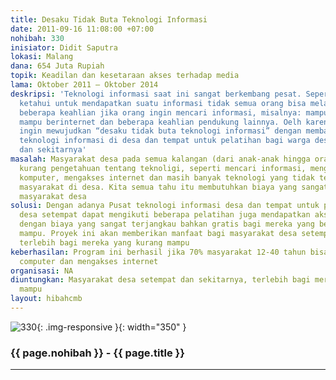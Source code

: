 ```yaml
---
title: Desaku Tidak Buta Teknologi Informasi
date: 2011-09-16 11:08:00 +07:00
nohibah: 330
inisiator: Didit Saputra
lokasi: Malang
dana: 654 Juta Rupiah
topik: Keadilan dan kesetaraan akses terhadap media
lama: Oktober 2011 – Oktober 2014
deskripsi: 'Teknologi informasi saat ini sangat berkembang pesat. Seperti yang kita
  ketahui untuk mendapatkan suatu informasi tidak semua orang bisa melakukannya. Dibutuhkan
  beberapa keahlian jika orang ingin mencari informasi, misalnya: mampu berkomputer,
  mampu berinternet dan beberapa keahlian pendukung lainnya. Oelh karena itu, kami
  ingin mewujudkan “desaku tidak buta teknologi informasi” dengan membangun Pusat
  teknologi informasi di desa dan tempat untuk pelatihan bagi warga desa setempat
  dan sekitarnya'
masalah: Masyarakat desa pada semua kalangan (dari anak-anak hingga orang tua) sangat
  kurang pengetahuan tentang teknoligi, seperti mencari informasi, mengoperasikan
  komputer, mengakses internet dan masih banyak teknologi yang tidak terjangkau oleh
  masyarakat di desa. Kita semua tahu itu membutuhkan biaya yang sangat besar bagi
  masyarakat desa
solusi: Dengan adanya Pusat teknologi informasi desa dan tempat untuk pelatihan, warga
  desa setempat dapat mengikuti beberapa pelatihan juga mendapatkan akses internet
  dengan biaya yang sangat terjangkau bahkan gratis bagi mereka yang benar-benar tidak
  mampu. Proyek ini akan memberikan manfaat bagi masyarakat desa setempat dan sekitarnya,
  terlebih bagi mereka yang kurang mampu
keberhasilan: Program ini berhasil jika 70% masyarakat 12-40 tahun bisa mengoperasikan
  computer dan mengakses internet
organisasi: NA
diuntungkan: Masyarakat desa setempat dan sekitarnya, terlebih bagi mereka yang kurang
  mampu
layout: hibahcmb
---
```


![330](/static/img/hibahcmb/330.png){: .img-responsive }{: width="350" }

### {{ page.nohibah }} - {{ page.title }}

---
